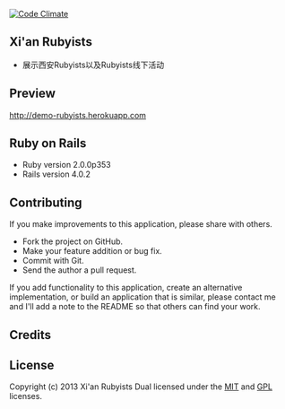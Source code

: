 [![Code Climate](https://codeclimate.com/github/xian-rubyists/xian-rubyists-site.png)](https://codeclimate.com/github/xian-rubyists/xian-rubyists-site)

## Xi'an Rubyists

- 展示西安Rubyists以及Rubyists线下活动

## Preview
http://demo-rubyists.herokuapp.com


## Ruby on Rails

* Ruby version 2.0.0p353
* Rails version 4.0.2


## Contributing

If you make improvements to this application, please share with others.

* Fork the project on GitHub.
* Make your feature addition or bug fix.
* Commit with Git.
* Send the author a pull request.

If you add functionality to this application, create an alternative implementation, or build an application that is similar, please contact me and I'll add a note to the README so that others can find your work.

## Credits


## License

Copyright (c) 2013 Xi'an Rubyists
Dual licensed under the [MIT](http://www.opensource.org/licenses/mit-license.php) and [GPL](http://www.gnu.org/licenses/gpl.html) licenses.
